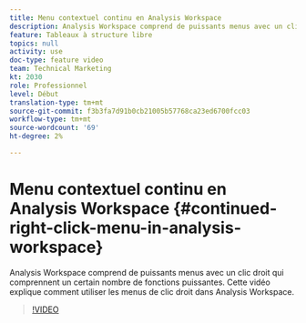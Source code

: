 ```yaml
---
title: Menu contextuel continu en Analysis Workspace
description: Analysis Workspace comprend de puissants menus avec un clic droit qui comprennent un certain nombre de fonctions puissantes. Cette vidéo explique comment utiliser les menus de clic droit dans Analysis Workspace.
feature: Tableaux à structure libre
topics: null
activity: use
doc-type: feature video
team: Technical Marketing
kt: 2030
role: Professionnel
level: Début
translation-type: tm+mt
source-git-commit: f3b3fa7d91b0cb21005b57768ca23ed6700fcc03
workflow-type: tm+mt
source-wordcount: '69'
ht-degree: 2%

---
```



# Menu contextuel continu en Analysis Workspace {#continued-right-click-menu-in-analysis-workspace}

Analysis Workspace comprend de puissants menus avec un clic droit qui comprennent un certain nombre de fonctions puissantes. Cette vidéo explique comment utiliser les menus de clic droit dans Analysis Workspace.

>[!VIDEO](https://video.tv.adobe.com/v/23982/?quality=12)
